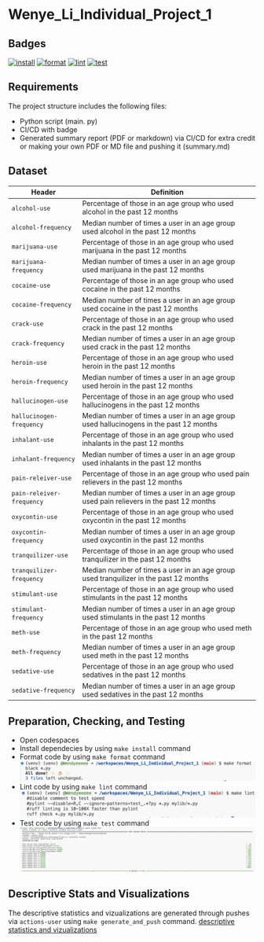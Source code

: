 # Wenye_Li_Individual_Project_1

## Badges

[![install](https://github.com/nogibjj/Wenye_Li_Mini_Project_3/actions/workflows/install.yml/badge.svg)](https://github.com/nogibjj/Wenye_Li_Mini_Project_3/actions/workflows/install.yml)
[![format](https://github.com/nogibjj/Wenye_Li_Mini_Project_3/actions/workflows/format.yml/badge.svg)](https://github.com/nogibjj/Wenye_Li_Mini_Project_3/actions/workflows/format.yml)
[![lint](https://github.com/nogibjj/Wenye_Li_Mini_Project_3/actions/workflows/lint.yml/badge.svg)](https://github.com/nogibjj/Wenye_Li_Mini_Project_3/actions/workflows/lint.yml)
[![test](https://github.com/nogibjj/Wenye_Li_Mini_Project_3/actions/workflows/test.yml/badge.svg)](https://github.com/nogibjj/Wenye_Li_Mini_Project_3/actions/workflows/test.yml)

## Requirements

The project structure includes the following files:

- Python script (main. py)
- CI/CD with badge
- Generated summary report (PDF or markdown) via CI/CD for extra credit or making your own PDF or MD file and pushing it (summary.md)

## Dataset

| Header                    | Definition                                                                              |
| ------------------------- | --------------------------------------------------------------------------------------- |
| `alcohol-use`             | Percentage of those in an age group who used alcohol in the past 12 months              |
| `alcohol-frequency`       | Median number of times a user in an age group used alcohol in the past 12 months        |
| `marijuana-use`           | Percentage of those in an age group who used marijuana in the past 12 months            |
| `marijuana-frequency`     | Median number of times a user in an age group used marijuana in the past 12 months      |
| `cocaine-use`             | Percentage of those in an age group who used cocaine in the past 12 months              |
| `cocaine-frequency`       | Median number of times a user in an age group used cocaine in the past 12 months        |
| `crack-use`               | Percentage of those in an age group who used crack in the past 12 months                |
| `crack-frequency`         | Median number of times a user in an age group used crack in the past 12 months          |
| `heroin-use`              | Percentage of those in an age group who used heroin in the past 12 months               |
| `heroin-frequency`        | Median number of times a user in an age group used heroin in the past 12 months         |
| `hallucinogen-use`        | Percentage of those in an age group who used hallucinogens in the past 12 months        |
| `hallucinogen-frequency`  | Median number of times a user in an age group used hallucinogens in the past 12 months  |
| `inhalant-use`            | Percentage of those in an age group who used inhalants in the past 12 months            |
| `inhalant-frequency`      | Median number of times a user in an age group used inhalants in the past 12 months      |
| `pain-releiver-use`       | Percentage of those in an age group who used pain relievers in the past 12 months       |
| `pain-releiver-frequency` | Median number of times a user in an age group used pain relievers in the past 12 months |
| `oxycontin-use`           | Percentage of those in an age group who used oxycontin in the past 12 months            |
| `oxycontin-frequency`     | Median number of times a user in an age group used oxycontin in the past 12 months      |
| `tranquilizer-use`        | Percentage of those in an age group who used tranquilizer in the past 12 months         |
| `tranquilizer-frequency`  | Median number of times a user in an age group used tranquilizer in the past 12 months   |
| `stimulant-use`           | Percentage of those in an age group who used stimulants in the past 12 months           |
| `stimulant-frequency`     | Median number of times a user in an age group used stimulants in the past 12 months     |
| `meth-use`                | Percentage of those in an age group who used meth in the past 12 months                 |
| `meth-frequency`          | Median number of times a user in an age group used meth in the past 12 months           |
| `sedative-use`            | Percentage of those in an age group who used sedatives in the past 12 months            |
| `sedative-frequency`      | Median number of times a user in an age group used sedatives in the past 12 months      |

## Preparation, Checking, and Testing

- Open codespaces
- Install dependecies by using `make install` command
- Format code by using `make format` command
  ![format Image](format.png)
- Lint code by using `make lint` command
  ![lint Image](lint.png)
- Test code by using `make test` command
  ![test Image](test.png)

## Descriptive Stats and Visualizations

The descriptive statistics and vizualizations are generated through pushes via `actions-user` using `make generate_and_push` command. [descriptive statistics and vizualizations](/summary.md)
